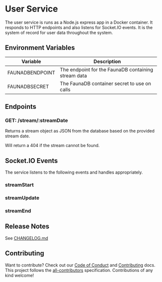 # User Service

The user service is runs as a Node.js express app in a Docker container. It responds to HTTP endpoints and also listens for Socket.IO events. It is the system of record for user data throughout the system.

## Environment Variables

| Variable        | Description                                         |
| --------------- | --------------------------------------------------- |
| FAUNADBENDPOINT | The endpoint for the FaunaDB containing stream data |
| FAUNADBSECRET   | The FaunaDB container secret to use on calls        |

## Endpoints

### GET: /stream/:streamDate

Returns a stream object as JSON from the database based on the provided stream date.

Will return a 404 if the stream cannot be found.

## Socket.IO Events

The service listens to the following events and handles appropriately.

### streamStart

### streamUpdate

### streamEnd

## Release Notes

See [CHANGELOG.md](../../../CHANGELOG.md)

## Contributing

Want to contribute? Check out our [Code of Conduct](../../../CODE_OF_CONDUCT.md) and [Contributing](../../../CONTRIBUTING.md) docs. This project follows the [all-contributors](https://github.com/all-contributors/all-contributors) specification. Contributions of any kind welcome!
